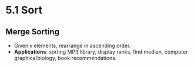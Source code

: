 # 5.1 Sort

## Merge Sorting

* Given `n` elements, rearrange in ascending order.
* **Applications**: sorting MP3 library, display ranks, find median, computer graphics/biology, book recommendations.



